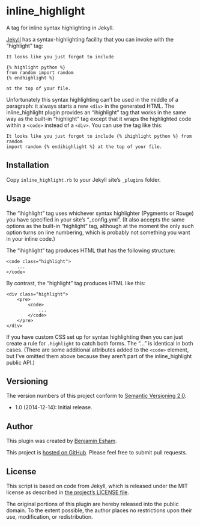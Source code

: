# inline\_highlight

A tag for inline syntax highlighting in Jekyll.

[Jekyll](http://jekyllrb.com) has a syntax-highlighting facility that you can invoke with the “highlight” tag:

    It looks like you just forgot to include

    {% highlight python %}
    from random import random
    {% endhighlight %}
    
    at the top of your file.

Unfortunately this syntax highlighting can’t be used in the middle of a paragraph: it always starts a new `<div>` in the generated HTML. The inline\_highlight plugin provides an “ihighlight” tag that works in the same way as the built-in “highlight” tag except that it wraps the highlighted code within a `<code>` instead of a `<div>`. You can use the tag like this:

    It looks like you just forgot to include {% ihighlight python %} from random
    import random {% endihighlight %} at the top of your file.

## Installation

Copy `inline_highlight.rb` to your Jekyll site’s `_plugins` folder.

## Usage

The “ihighlight” tag uses whichever syntax highlighter (Pygments or Rouge) you have specified in your site’s “\_config.yml”. (It also accepts the same options as the built-in “highlight” tag, although at the moment the only such option turns on line numbering, which is probably not something you want in your inline code.)

The “ihighlight” tag produces HTML that has the following structure:

    <code class="highlight">
        ...
    </code>

By contrast, the “highlight” tag produces HTML like this:

    <div class="highlight">
        <pre>
            <code>
                ...
            </code>
        </pre>
    </div>

If you have custom CSS set up for syntax highlighting then you can just create a rule for `.highlight` to catch both forms. The “...” is identical in both cases. (There are some additional attributes added to the `<code>` element, but I’ve omitted them above because they aren’t part of the inline\_highlight public API.)

## Versioning

The version numbers of this project conform to [Semantic Versioning 2.0](http://semver.org/).

* 1.0 (2014-12-14): Initial release.

## Author

This plugin was created by [Benjamin Esham](http://esham.io).

This project is [hosted on GitHub](https://github.com/bdesham/inline_highlight). Please feel free to submit pull requests.

## License

This script is based on code from Jekyll, which is released under the MIT license as described in [the project’s LICENSE file](https://github.com/jekyll/jekyll/blob/master/LICENSE).

The original portions of this plugin are hereby released into the public domain. To the extent possible, the author places no restrictions upon their use, modification, or redistribution.
